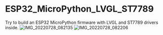 # ESP32_MicroPython_LVGL_ST7789
Try to build an ESP32 MicroPython firmware with LVGL and ST7789 drivers inside.
![IMG_20220728_082135](https://user-images.githubusercontent.com/4519021/181904895-383c1a0a-41b3-4640-96e9-ca39f73187e3.jpg)
![IMG_20220728_082206](https://user-images.githubusercontent.com/4519021/181904902-c3c9328c-e42e-47e0-af44-00ea56ce3c1e.jpg)
